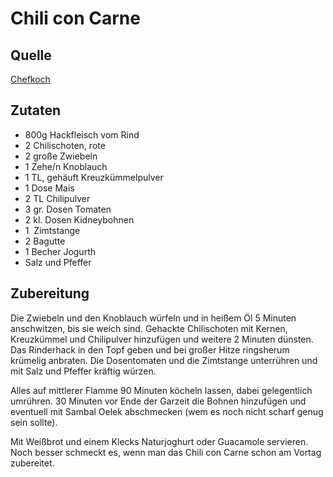 # Chili con Carne

## Quelle
[Chefkoch](https://www.chefkoch.de/rezepte/1167071222777296/Chili-con-Carne.html)

## Zutaten

- 800g Hackfleisch vom Rind 
- 2 Chilischoten, rote 
- 2 große Zwiebeln
- 1 Zehe/n Knoblauch 
- 1 TL, gehäuft Kreuzkümmelpulver 
- 1 Dose Mais
- 2 TL Chilipulver 
- 3 gr. Dosen Tomaten 
- 2 kl. Dosen Kidneybohnen 
- 1  Zimtstange 
- 2 Bagutte 
- 1 Becher Jogurth
- Salz und Pfeffer 

## Zubereitung
Die Zwiebeln und den Knoblauch würfeln und in heißem Öl 5 Minuten anschwitzen, bis sie weich sind.
Gehackte Chilischoten mit Kernen, Kreuzkümmel und Chilipulver hinzufügen und weitere 2 Minuten dünsten.
Das Rinderhack in den Topf geben und bei großer Hitze ringsherum krümelig anbraten.
Die Dosentomaten und die Zimtstange unterrühren und mit Salz und Pfeffer kräftig würzen.

Alles auf mittlerer Flamme 90 Minuten köcheln lassen, dabei gelegentlich umrühren.
30 Minuten vor Ende der Garzeit die Bohnen hinzufügen und eventuell mit Sambal Oelek abschmecken (wem es noch nicht scharf genug sein sollte).

Mit Weißbrot und einem Klecks Naturjoghurt oder Guacamole servieren.
Noch besser schmeckt es, wenn man das Chili con Carne schon am Vortag zubereitet.
